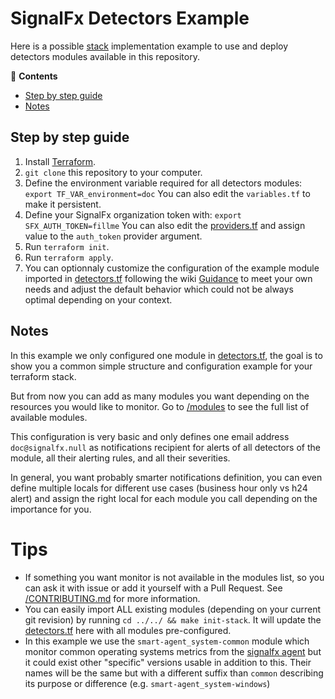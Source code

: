 # SignalFx Detectors Example

Here is a possible 
[stack](https://github.com/claranet/terraform-signalfx-detectors/wiki/Getting-started#stack) 
implementation example to use and deploy detectors modules available in this repository.

<!-- START doctoc generated TOC please keep comment here to allow auto update -->
<!-- DON'T EDIT THIS SECTION, INSTEAD RE-RUN doctoc TO UPDATE -->
:link: **Contents**

- [Step by step guide](#step-by-step-guide)
- [Notes](#notes)

<!-- END doctoc generated TOC please keep comment here to allow auto update -->

## Step by step guide

1. Install [Terraform](https://www.terraform.io/).
1. `git clone` this repository to your computer.
1. Define the environment variable required for all detectors modules:
   `export TF_VAR_environment=doc`
   You can also edit the `variables.tf` to make it persistent.
1. Define your SignalFx organization token with:
   `export SFX_AUTH_TOKEN=fillme`
   You can also edit the [providers.tf](providers.tf) and assign value
   to the `auth_token` provider argument.
1. Run `terraform init`.
1. Run `terraform apply`.
1. You can optionnaly customize the configuration of the example module
   imported in [detectors.tf](detectors.tf) following the wiki
   [Guidance](https://github.com/claranet/terraform-signalfx-detectors/wiki/Guidance)
   to meet your own needs and adjust the default behavior which could
   not be always optimal depending on your context.

## Notes

In this example we only configured one module in [detectors.tf](detectors.tf), 
the goal is to show you a common simple structure and configuration example
for your terraform stack.

But from now you can add as many modules you want depending on the resources
you would like to monitor. Go to [/modules](/modules/README.md) to see the full
list of available modules.

This configuration is very basic and only defines one email address `doc@signalfx.null` as notifications 
recipient for alerts of all detectors of the module, all their alerting rules, and all their severities.

In general, you want probably smarter notifications definition, you can even define multiple locals 
for different use cases (business hour only vs h24 alert) and assign the right local for each module 
you call depending on the importance for you.

# Tips

- If something you want monitor is not available in the modules list, 
  so you can ask it with issue or add it yourself with a Pull Request.
  See [/CONTRIBUTING.md](CONTRIBUTING.md) for more information.
- You can easily import ALL existing modules (depending on your current
  git revision) by running `cd ../../ && make init-stack`.
  It will update the [detectors.tf](detectors.tf) here with all modules
  pre-configured.
- In this example we use the `smart-agent_system-common` module which 
  monitor common operating systems metrics from the [signalfx 
  agent](https://github.com/signalfx/signalfx-agent/) but it could exist
  other "specific" versions usable in addition to this. Their names will
  be the same but with a different suffix than `common` describing its
  purpose or difference (e.g. `smart-agent_system-windows`)

